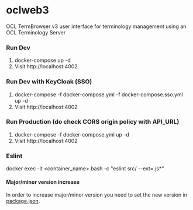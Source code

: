 # oclweb3
OCL TermBrowser v3 user interface for terminology management using an OCL Terminology Server

### Run Dev
1. docker-compose up -d
2. Visit http://localhost:4002

### Run Dev with KeyCloak (SSO)
1. docker-compose -f docker-compose.yml -f docker-compose.sso.yml up -d
2. Visit http://localhost:4002

### Run Production (do check CORS origin policy with API_URL)
1. docker-compose -f docker-compose.yml up -d
2. Visit http://localhost:4002


### Eslint
docker exec -it <container_name> bash -c "eslint src/ --ext=.js*"


#### Major/minor version increase

In order to increase major/minor version you need to set the new version in [package.json](package.json).
